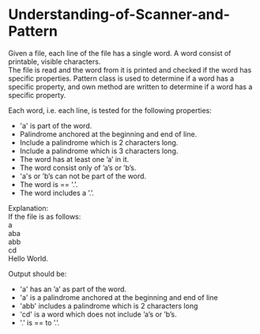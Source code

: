 # Understanding-of-Scanner-and-Pattern

Given a file, each line of the file has a single word. A word consist of printable, visible characters. </br>
The file is read and the word from it is printed and checked if the word has specific properties. Pattern class is used to determine if a word has a specific property, and own method are written to determine if a word has a specific property.

Each word, i.e. each line, is tested for the following properties:
- 'a' is part of the word.
- Palindrome anchored at the beginning and end of line.
- Include a palindrome which is 2 characters long.
- Include a palindrome which is 3 characters long.
- The word has at least one ’a’ in it.
- The word consist only of ’a’s or ’b’s.
- 'a's or ’b’s can not be part of the word.
- The word is == '.'.
- The word includes a ’.’.

Explanation:</br>
If the file is as follows:</br>
a</br>
aba</br>
abb</br>
cd</br>
Hello World.</br>

Output should be:</br>
- 'a' has an ’a’ as part of the word.
- 'a' is a palindrome anchored at the beginning and end of line
- 'abb' includes a palindrome which is 2 characters long
- 'cd' is a word which does not include ’a’s or ’b’s.
- '.' is == to ’.’.
